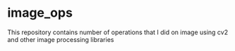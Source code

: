 # image_ops
This repository contains number of operations that I did on image using cv2 and other image processing libraries
